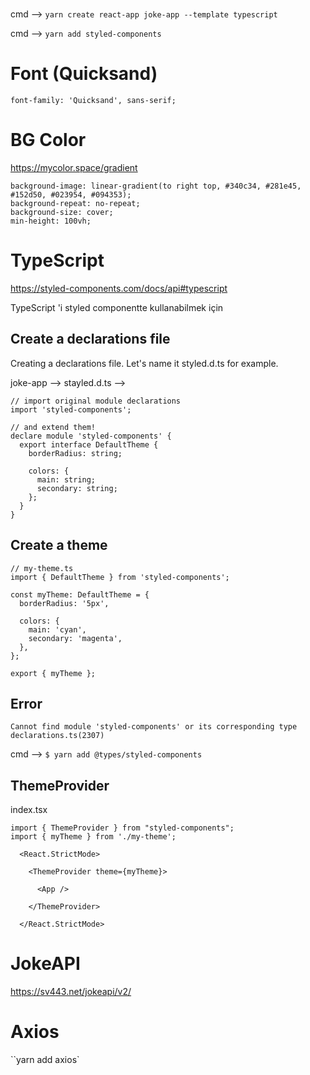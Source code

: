 # 

cmd --> `yarn create react-app joke-app --template typescript `

cmd --> ` yarn add styled-components `

# Font (Quicksand)
  
``font-family: 'Quicksand', sans-serif;  ``

# BG Color

https://mycolor.space/gradient

```
background-image: linear-gradient(to right top, #340c34, #281e45, #152d50, #023954, #094353);
background-repeat: no-repeat;
background-size: cover;
min-height: 100vh;
```

# TypeScript 

https://styled-components.com/docs/api#typescript

TypeScript 'i styled componentte kullanabilmek için

## Create a declarations file

Creating a declarations file. Let's name it styled.d.ts for example.

joke-app --> stayled.d.ts -->

```
// import original module declarations
import 'styled-components';

// and extend them!
declare module 'styled-components' {
  export interface DefaultTheme {
    borderRadius: string;

    colors: {
      main: string;
      secondary: string;
    };
  }
}
```

## Create a theme

```
// my-theme.ts
import { DefaultTheme } from 'styled-components';

const myTheme: DefaultTheme = {
  borderRadius: '5px',

  colors: {
    main: 'cyan',
    secondary: 'magenta',
  },
};

export { myTheme };
```

## Error

` Cannot find module 'styled-components' or its corresponding type declarations.ts(2307) `

cmd --> ` $ yarn add @types/styled-components `

## ThemeProvider

index.tsx

```
import { ThemeProvider } from "styled-components";
import { myTheme } from './my-theme';
```

```
  <React.StrictMode>

    <ThemeProvider theme={myTheme}>

      <App />

    </ThemeProvider>

  </React.StrictMode>
```

# JokeAPI 

https://sv443.net/jokeapi/v2/

# Axios

``yarn add axios`
